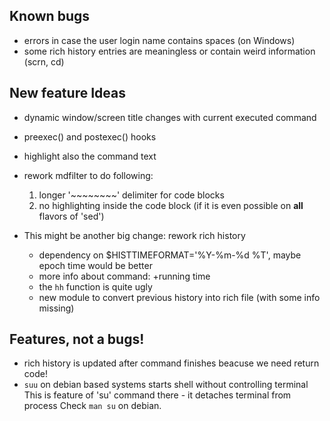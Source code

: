 ## Known bugs
- errors in case the user login name contains spaces (on Windows)
- some rich history entries are meaningless or contain weird information (scrn, cd)

## New feature Ideas
- dynamic window/screen title changes with current executed command
- preexec() and postexec() hooks
- highlight also the command text
- rework mdfilter to do following:
  1. longer '~~~~~~~~' delimiter for code blocks
  2. no highlighting inside the code block
  (if it is even possible on **all** flavors of 'sed')

- This might be another big change: rework rich history
  * dependency on $HISTTIMEFORMAT='%Y-%m-%d %T', maybe epoch time would be better
  * more info about command: +running time
  * the `hh` function is quite ugly
  * new module to convert previous history into rich file (with some info missing)

## Features, not a bugs!
- rich history is updated after command finishes beacuse we need return code!
- `suu` on debian based systems starts shell without controlling terminal
  This is feature of 'su' command there - it detaches terminal from process
  Check `man su` on debian.

